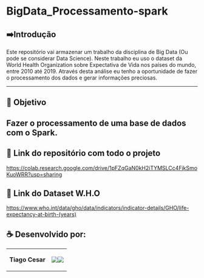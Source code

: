 # BigData_Processamento-spark


## ➡️Introdução

Este repositório vai armazenar um trabalho da disciplina de Big Data (Ou pode se considerar Data Science). Neste trabalho eu uso o dataset da World Health Organization sobre Expectativa de Vida nos países do mundo, entre 2010 até 2019. Através desta análise eu tenho a oportunidade de fazer o processamento dos dados e gerar informações preciosas.

---

## 🎯 Objetivo
Fazer o processamento de uma base de dados com o Spark.
---

## 🔗 Link do repositório com todo o projeto

https://colab.research.google.com/drive/1pFZqGaN0kH2iTYMSLCc4FjkSmoKuoWRR?usp=sharing


## 🔗 Link do Dataset W.H.O


https://www.who.int/data/gho/data/indicators/indicator-details/GHO/life-expectancy-at-birth-(years)

## ☕ Desenvolvido por:

<table>
  <tbody>

<tr>
    <td><p align="left-center"><b>Tiago Cesar</b></p></td>
    <td><a href="https://github.com/TiagoUniverse" target="_blank"><img loading="lazy" src="https://img.shields.io/badge/GitHub-100000?style=for-the-badge&logo=github&logoColor=white" target="_blank" align="center"></a><a href="https://www.linkedin.com/in/tiago-lopes--/" target="_blank"><img loading="lazy" src="https://img.shields.io/badge/-LinkedIn-%230077B5?style=for-the-badge&logo=linkedin&logoColor=white" target="_blank" align="center"></a></td>
  </tr>

  </tbody>
 </table>
